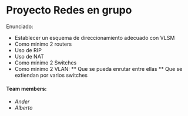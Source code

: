 # Proyecto Redes en grupo

Enunciado: 
* Establecer un esquema de direccionamiento adecuado con VLSM
* Como mínimo 2 routers
* Uso de RIP
* Uso de NAT
* Como mínimo 2 Switches
* Como mínimo 2 VLAN:
** Que se pueda enrutar entre ellas
** Que se extiendan por varios switches
#### Team members:

* *Ander*
* *Alberto*



